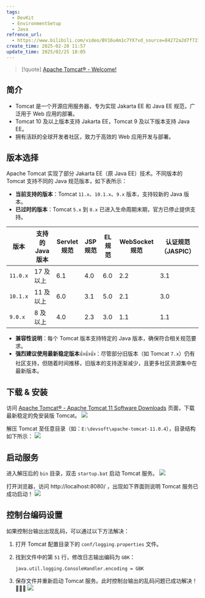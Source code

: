 ```yaml
---
tags:
  - DevKit
  - EnvironmentSetup
  - Java
refrence_url:
  - https://www.bilibili.com/video/BV16u4m1c7YX?vd_source=84272a2d7f72158b38778819be5bc6ad
create_time: 2025-02-20 11:57
update_time: 2025/02/25 18:05
---
```


> [!quote]
> [Apache Tomcat® - Welcome!](https://tomcat.apache.org/)

## 简介

- Tomcat 是一个开源应用服务器，专为实现 Jakarta EE 和 Java EE 规范，广泛用于 Web 应用的部署。
- Tomcat 10 及以上版本支持 Jakarta EE，Tomcat 9 及以下版本支持 Java EE。
- 拥有活跃的全球开发者社区，致力于高效的 Web 应用开发与部署。

## 版本选择

Apache Tomcat 实现了部分 Jakarta EE（原 Java EE）技术。不同版本的 Tomcat 支持不同的 Java 规范版本，如下表所示：

- **当前支持的版本**：Tomcat `11.x`、`10.1.x`、`9.x` 版本，支持较新的 Java 版本。
- **已过时的版本**：Tomcat `5.x` 到 `8.x` 已进入生命周期末期，官方已停止提供支持。

|**版本**|**支持的 Java 版本**|**Servlet 规范**|**JSP 规范**|**EL 规范**|**WebSocket 规范**|**认证规范（JASPIC）**|
|---|---|---|---|---|---|---|
| `11.0.x` |17 及以上|6.1|4.0|6.0|2.2|3.1|
| `10.1.x` |11 及以上|6.0|3.1|5.0|2.1|3.0|
| `9.0.x` |8 及以上|4.0|2.3|3.0|1.1|1.1|

- **兼容性说明**：每个 Tomcat 版本支持特定的 Java 版本，确保符合相关规范要求。
- **强烈建议使用最新稳定版本**👍👍👍：尽管部分旧版本（如 Tomcat `7.x`）仍有社区支持，但随着时间推移，旧版本的支持逐渐减少，且更多社区资源集中在最新版本。

## 下载 & 安装

访问 [Apache Tomcat® - Apache Tomcat 11 Software Downloads](https://tomcat.apache.org/download-11.cgi) 页面，下载最新稳定的免安装版 Tomcat。
![](https://img.xiaorang.fun/202502210001574.png)

解压 Tomcat 至任意目录（如：`E:\devsoft\apache-tomcat-11.0.4`），目录结构如下所示：
![](https://img.xiaorang.fun/202502210001575.png)

## 启动服务

进入解压后的 `bin` 目录，双击 `startup.bat` 启动 Tomcat 服务。
![](https://img.xiaorang.fun/202502210001576.png)

打开浏览器，访问 http://localhost:8080/ ，出现如下界面则说明 Tomcat 服务已成功启动！
![](https://img.xiaorang.fun/202502210001577.png)

## 控制台编码设置

如果控制台输出出现乱码，可以通过以下方法解决：
1. 打开 Tomcat 配置目录下的 `conf/logging.properties` 文件。
2. 找到文件中的第 `51` 行，修改日志输出编码为 `GBK`：

	```
	java.util.logging.ConsoleHandler.encoding = GBK
	```

3. 保存文件并重新启动 Tomcat 服务。此时控制台输出的乱码问题已成功解决！🎉🎉🎉
   ![](https://img.xiaorang.fun/202502210001578.png)
